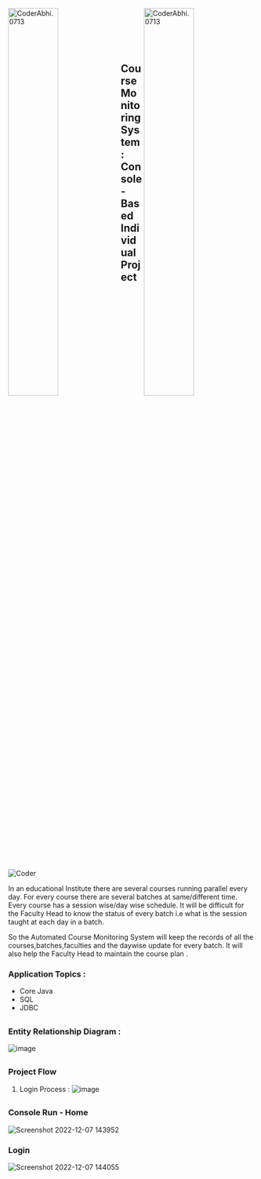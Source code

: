 <div>

<img width=45% title="Coder Abhi." alt="CoderAbhi.0713" align = left src="https://capsule-render.vercel.app/api?type=waving&color=gradient&customColorList=6,11,20&height=150&section=header&text=Learning-Hub&fontSize=40&fontColor=fff&animation=twinkling&fontAlignY=32"/>

<img width=45% title="Coder Abhi." alt="CoderAbhi.0713" align = right src="https://capsule-render.vercel.app/api?type=waving&color=gradient&customColorList=6,11,20&height=150&section=header&text=smiling-fold-7496&fontSize=40&fontColor=fff&animation=twinkling&fontAlignY=32"/>

</div>

</br></br></br></br>
## Course Monitoring System : Console-Based Individual Project

 <!-- ![image](https://user-images.githubusercontent.com/105943862/200751675-ce7d2c83-e8e3-4fd8-87c8-da9186ede61d.png)
![image](https://user-images.githubusercontent.com/105943862/200753634-39bc8664-161e-4bac-9da1-b10f8fecf2b5.png) -->

<img src="https://user-images.githubusercontent.com/105943862/200754059-2452beb7-2471-411d-9caa-10f900dcb10b.png" alt="Coder" > 

In an educational  Institute there are several courses running parallel  every day. For every course there are several batches at same/different time. Every course has a session wise/day wise schedule. It will be difficult for the Faculty Head to know the status of every batch i.e what is the session taught at each day in a batch.

So the Automated Course Monitoring System will keep the records of all the courses,batches,faculties and the daywise update for every batch. It will also help the Faculty Head to maintain the course plan .
 
### Application Topics :
- Core Java
- SQL 
- JDBC


##
### Entity Relationship Diagram :
![image](https://user-images.githubusercontent.com/105943862/201519423-7cc24cf7-6798-41f2-9e94-c74370553948.png)

##
### Project Flow 
1. Login Process :
![image](https://user-images.githubusercontent.com/105943862/201520384-78aaf59a-a63b-4b07-bbeb-b1f88316a4e0.png)

##
### Console Run - Home 
 ![Screenshot 2022-12-07 143952](https://user-images.githubusercontent.com/105943862/206138233-7fa501d5-af8b-4916-a94f-a4f1b75d6c4d.png)
 
 ### Login
 ![Screenshot 2022-12-07 144055](https://user-images.githubusercontent.com/105943862/206138342-020c35dd-abd9-4e6b-8d09-6afbaf0f8481.png)

 
 
